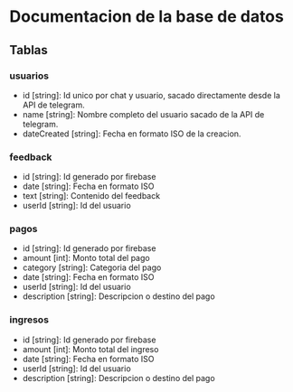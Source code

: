 # Documentacion de la base de datos

## Tablas

### usuarios

- id [string]: Id unico por chat y usuario, sacado directamente desde la API de telegram.
- name [string]: Nombre completo del usuario sacado de la API de telegram.
- dateCreated [string]: Fecha en formato ISO de la creacion.

### feedback

- id [string]: Id generado por firebase
- date [string]: Fecha en formato ISO
- text [string]: Contenido del feedback
- userId [string]: Id del usuario

### pagos
- id [string]: Id generado por firebase
- amount [int]: Monto total del pago
- category [string]: Categoria del pago
- date [string]: Fecha en formato ISO
- userId [string]: Id del usuario
- description [string]: Descripcion o destino del pago

### ingresos
- id [string]: Id generado por firebase
- amount [int]: Monto total del ingreso
- date [string]: Fecha en formato ISO
- userId [string]: Id del usuario
- description [string]: Descripcion o destino del pago